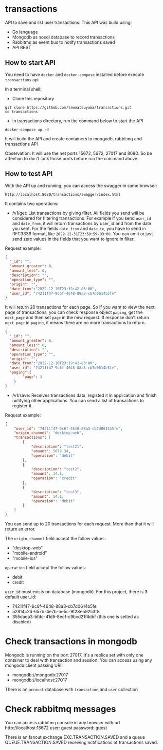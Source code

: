 # transactions

API to save and list user transactions.
This API was build using:
- Go language
- Mongodb as nosql database to record transactions
- Rabbitmq as event bus to notify transactions saved
- API REST

## How to start API

You need to have `docker` and `docker-compose` installed before execute `transactions` api

In a terminal shell:

- Clone this repository
```
git clone https://github.com/lawmatsuyama/transactions.git
cd transactions
```

- In transactions directory, run the command below to start the API
```
docker-compose up -d
```
It will build the API and create containers to mongodb, rabbitmq and transactions API

Observation: It will use the net ports 15672, 5672, 27017 and 8080. So be attention to don't lock those ports before run the command above.

## How to test API

With the API up and running, you can access the swagger in some browser:
```
http://localhost:8080/transactions/swagger/index.html
```

It contains two operations:
- /v1/get: List transactions by giving filter. All fields you send will be considered for filtering transactions. For example if you send `user_id` and `date_from`, it will return transactions by user_id and from the date you sent. For the fields `date_from` and `date_to`, you have to send in RFC3339 format, like `2022-12-31T23:59:59-03:00`. You can omit or just send zero values in the fields that you want to ignore in filter.

Request example:
```json
{
  "_id": "",
  "amount_greater": 0,
  "amount_less": 0,
  "description": "",
  "operation_type": "",
  "origin": "",
  "date_from":"2022-12-10T23:19:42-03:00",
  "user_id": "74211f47-9c6f-4648-88a3-cb7d0614b5fe"
}
```

It will return 20 transactions for each page. So if you want to view the next page of transactions, you can check response object `paging`, get the `next_page` and then set `page` in the new request.
If response don't return `next_page` in `paging`, it means there are no more transactions to return.


```json
{
  "_id": "",
  "amount_greater": 0,
  "amount_less": 0,
  "description": "",
  "operation_type": "",
  "origin": "",
  "date_from":"2022-12-10T23:19:42-03:00",
  "user_id": "74211f47-9c6f-4648-88a3-cb7d0614b5fe",
  "paging":{
        "page": 3
    }
}
```

- /v1/save: Receives transactions data, registed it in application and finish notifying other applications. You can send a list of transactions to register it. 

Request example:
```json
{
    "user_id": "74211f47-9c6f-4648-88a3-cb7d0614b5fe",
    "origin_channel": "desktop-web",
    "transactions": [
        {
            "description": "test21",
            "amount": 5678.34,
            "operation": "debit"
        },
        {
            "description": "test2",
            "amount": 14.1,
            "operation": "credit"
        },
        {
            "description": "test3",
            "amount": 14.1,
            "operation": "debit"
        }
    ]
}
```

You can send up to 20 transactions for each request. More than that it will return an error. 

The `origin_channel` field accept the follow values:
- "desktop-web"
- "mobile-android"
- "mobile-ios"

`operation` field accept the follow values:
- debit
- credit

`user_id` must exists on database (mongodb). For this project, there is 3 default user_id:
- 74211f47-9c6f-4648-88a3-cb7d0614b5fe
- 52814c2d-657b-4e7b-be5c-9f28e59253f8
- 355daea3-bfdc-41d5-8ecf-c9bcd21f4dbf (this one is setted as disabled)


# Check transactions in mongodb
Mongodb is running on the port 27017. It's a replica set with only one container to deal with transaction and session. You can access using any mongodb client passing URI: 
- mongodb://mongodb:27017
- mongodb://localhost:27017

There is an `account` database with `transaction` and `user` collection

# Check rabbitmq messages
You can access rabbitmq console in any browser with url http://localhost:15672
user: guest
password: guest

There is an fanout exchange EXC.TRANSACTION.SAVED and a queue QUEUE.TRANSACTION.SAVED receiving notifications of transactions saved. 